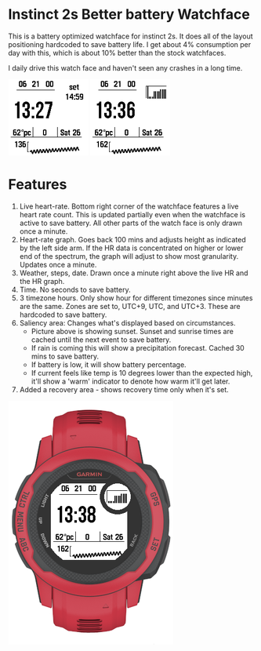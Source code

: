 # Instinct 2s Better battery Watchface

This is a battery optimized watchface for instinct 2s. It does all of the layout positioning hardcoded to save battery life. 
I get about 4% consumption per day with this, which is about 10% better than the stock watchfaces. 

I daily drive this watch face and haven't seen any crashes in a long time. 

![](screenshots/ss1.png) ![](screenshots/rain.png)

# Features 

1. Live heart-rate. Bottom right corner of the watchface features a live heart rate count. This is updated partially even when the watchface is active to save battery. 
All other parts of the watch face is only drawn once a minute. 
2. Heart-rate graph. Goes back 100 mins and adjusts height as indicated by the left side arm. If the HR data is concentrated on higher or lower end of the spectrum, the graph will adjust to show most granularity. Updates once a minute. 
3. Weather, steps, date. Drawn once a minute right above the live HR and the HR graph.  
4. Time. No seconds to save battery. 
5. 3 timezone hours. Only show hour for different timezones since minutes are the same. Zones are set to, UTC+9, UTC, and UTC+3. These are hardcoded to save battery. 
6. Saliency area: Changes what's displayed based on circumstances. 
    * Picture above is showing sunset. Sunset and sunrise times are cached until the next event to save battery. 
    * If rain is coming this will show a precipitation forecast. Cached 30 mins to save battery. 
    * If battery is low, it will show battery percentage. 
    * If current feels like temp is 10 degrees lower than the expected high, it'll show a 'warm' indicator to denote how warm it'll get later.  
7. Added a recovery area - shows recovery time only when it's set. 

![](screenshots/full.png)